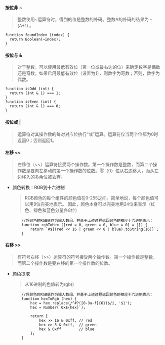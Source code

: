 #### 按位非 ~
>整数使用~运算符时，得到的值是整数的补码。整数A的补码的结果为 - (A+1) 。
```
function foundIndex (index) {
  return Boolean(~index);
}
```

#### 按位与 &
>对于整数，可以使用最低有效位（第一位或最右边的位）来确定数字是偶数还是奇数。如果启用最低有效位（设置为1），则数字为奇数；否则，数字为偶数。
```
function isOdd (int) {
  return (int & 1) === 1;
}
function isEven (int) {
  return (int & 1) === 0;
}

```
#### 按位或 |
>运算符对其操作数的每对对应位执行“或”运算。运算符仅当两个位都为0时返回0；否则返回1。
#### 左移 <<
>左移位（<<）运算符接受两个操作数。第一个操作数是整数，而第二个操作数是要向左移动的第一个操作数的位数。零（0）位从右边移入，而从左边移入的多余位被丢弃。
* 颜色转换：RGB到十六进制
    >RGB颜色的每个组件的颜色值在0-255之间。简单地说，每个颜色值可以用8位完美地表示。
    >因此，颜色本身可以完美地用24位来表示（红色、绿色和蓝色分量各8位）
    ```
        //将颜色的RGB值作为输入数组，并基于上述过程返回颜色的相应十六进制表示：
        function rgbToHex ([red = 0, green = 0, blue = 0] = []) {
            return `#${(red << 16 | green << 8 | blue).toString(16)}`;
        }
    ```
#### 右移 >>
>有符号右移（>>）运算符的符号接受两个操作数。第一个操作数是整数，而第二个操作数是要右移的第一个操作数的位数。
* 颜色提取
    >从16进制的色值转为rgb()
    ```
        //将颜色的RGB值作为输入数组，并基于上述过程返回颜色的相应十六进制表示：
        function hexToRgb (hex) {
            hex = hex.replace(/^#?([0-9a-f]{6})$/i, '$1');
            hex = Number(`0x${hex}`);

            return [
                hex >> 16 & 0xff, // red
                hex >> 8 & 0xff,  // green
                hex & 0xff        // blue
            ];
        }
    ```